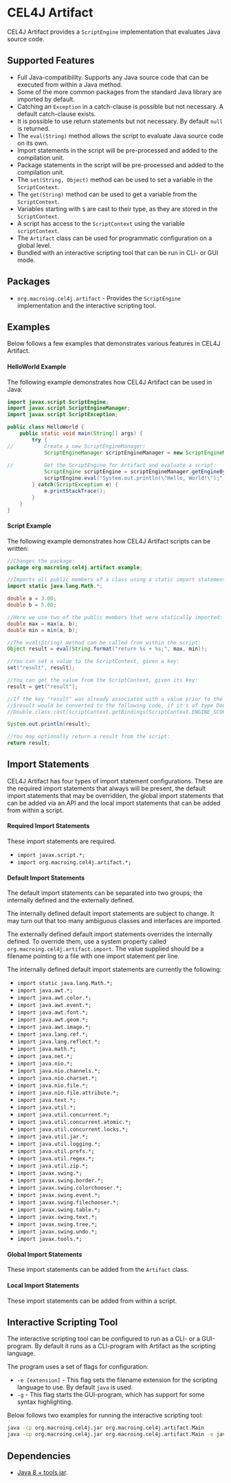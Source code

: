 CEL4J Artifact
==============
CEL4J Artifact provides a `ScriptEngine` implementation that evaluates Java source code.

Supported Features
------------------
* Full Java-compatibility. Supports any Java source code that can be executed from within a Java method.
* Some of the more common packages from the standard Java library are imported by default.
* Catching an `Exception` in a catch-clause is possible but not necessary. A default catch-clause exists.
* It is possible to use return statements but not necessary. By default `null` is returned.
* The `eval(String)` method allows the script to evaluate Java source code on its own.
* Import statements in the script will be pre-processed and added to the compilation unit.
* Package statements in the script will be pre-processed and added to the compilation unit.
* The `set(String, Object)` method can be used to set a variable in the `ScriptContext`.
* The `get(String)` method can be used to get a variable from the `ScriptContext`.
* Variables starting with `$` are cast to their type, as they are stored in the `ScriptContext`.
* A script has access to the `ScriptContext` using the variable `scriptContext`.
* The `Artifact` class can be used for programmatic configuration on a global level.
* Bundled with an interactive scripting tool that can be run in CLI- or GUI mode.

Packages
--------
* `org.macroing.cel4j.artifact` - Provides the `ScriptEngine` implementation and the interactive scripting tool.

Examples
--------
Below follows a few examples that demonstrates various features in CEL4J Artifact.

#### HelloWorld Example
The following example demonstrates how CEL4J Artifact can be used in Java:

```java
import javax.script.ScriptEngine;
import javax.script.ScriptEngineManager;
import javax.script.ScriptException;

public class HelloWorld {
    public static void main(String[] args) {
        try {
//          Create a new ScriptEngineManager:
            ScriptEngineManager scriptEngineManager = new ScriptEngineManager();
            
//          Get the ScriptEngine for Artifact and evaluate a script:
            ScriptEngine scriptEngine = scriptEngineManager.getEngineByExtension("java");
            scriptEngine.eval("System.out.println(\"Hello, World!\");");
        } catch(ScriptException e) {
            e.printStackTrace();
        }
    }
}
```

#### Script Example
The following example demonstrates how CEL4J Artifact scripts can be written:

```java
//Changes the package:
package org.macroing.cel4j.artifact.example;

//Imports all public members of a class using a static import statement:
import static java.lang.Math.*;

double a = 3.0D;
double b = 5.0D;

//Here we use two of the public members that were statically imported:
double max = max(a, b);
double min = min(a, b);

//The eval(String) method can be called from within the script:
Object result = eval(String.format("return %s + %s;", max, min));

//You can set a value to the ScriptContext, given a key:
set("result", result);

//You can get the value from the ScriptContext, given its key:
result = get("result");

//If the key "result" was already associated with a value prior to the evaluation of this script, you could use $result to access it instead.
//$result would be converted to the following code, if it's of type Double like shown above:
//Double.class.cast(scriptContext.getBindings(ScriptContext.ENGINE_SCOPE).get("result"))

System.out.println(result);

//You may optionally return a result from the script:
return result;
```

Import Statements
-----------------
CEL4J Artifact has four types of import statement configurations. These are the required import statements that always will be present, the default import statements that may be overridden, the global import statements that can be added via an API and the local import statements that can be added from within a script.

#### Required Import Statements
These import statements are required.

* `import javax.script.*;`
* `import org.macroing.cel4j.artifact.*;`

#### Default Import Statements
The default import statements can be separated into two groups; the internally defined and the externally defined.

The internally defined default import statements are subject to change. It may turn out that too many ambiguous classes and interfaces are imported.

The externally defined default import statements overrides the internally defined. To override them, use a system property called `org.macroing.cel4j.artifact.import`. The value supplied should be a filename pointing to a file with one import statement per line.

The internally defined default import statements are currently the following:
* `import static java.lang.Math.*;`
* `import java.awt.*;`
* `import java.awt.color.*;`
* `import java.awt.event.*;`
* `import java.awt.font.*;`
* `import java.awt.geom.*;`
* `import java.awt.image.*;`
* `import java.lang.ref.*;`
* `import java.lang.reflect.*;`
* `import java.math.*;`
* `import java.net.*;`
* `import java.nio.*;`
* `import java.nio.channels.*;`
* `import java.nio.charset.*;`
* `import java.nio.file.*;`
* `import java.nio.file.attribute.*;`
* `import java.text.*;`
* `import java.util.*;`
* `import java.util.concurrent.*;`
* `import java.util.concurrent.atomic.*;`
* `import java.util.concurrent.locks.*;`
* `import java.util.jar.*;`
* `import java.util.logging.*;`
* `import java.util.prefs.*;`
* `import java.util.regex.*;`
* `import java.util.zip.*;`
* `import javax.swing.*;`
* `import javax.swing.border.*;`
* `import javax.swing.colorchooser.*;`
* `import javax.swing.event.*;`
* `import javax.swing.filechooser.*;`
* `import javax.swing.table.*;`
* `import javax.swing.text.*;`
* `import javax.swing.tree.*;`
* `import javax.swing.undo.*;`
* `import javax.tools.*;`

#### Global Import Statements
These import statements can be added from the `Artifact` class.

#### Local Import Statements
These import statements can be added from within a script.

Interactive Scripting Tool
--------------------------
The interactive scripting tool can be configured to run as a CLI- or a GUI-program. By default it runs as a CLI-program with Artifact as the scripting language.

The program uses a set of flags for configuration:
* `-e [extension]` - This flag sets the filename extension for the scripting language to use. By default `java` is used.
* `-g` - This flag starts the GUI-program, which has support for some syntax highlighting.

Below follows two examples for running the interactive scripting tool:
```bash
java -cp org.macroing.cel4j.jar org.macroing.cel4j.artifact.Main
java -cp org.macroing.cel4j.jar org.macroing.cel4j.artifact.Main -e java -g
```

Dependencies
------------
 - [Java 8 + tools.jar](http://www.java.com).